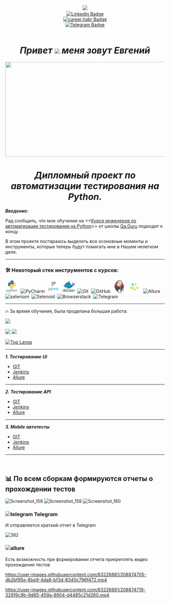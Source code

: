 <div id="header" align="center">
  <img src="https://media.giphy.com/media/M9gbBd9nbDrOTu1Mqx/giphy.gif" width="100"/>
  </div>
  <div id="badges" align="center">
    <a href="https://www.linkedin.com/in/nn1ce">
      <img src="https://img.shields.io/badge/LinkedIn-blue?style=for-the-badge&logo=linkedin&logoColor=white" alt="LinkedIn Badge"/>
    </a>
  </div>
  <div id="badges" align="center">
    <a href="https://career.habr.com/nn1ce">
      <img src="https://img.shields.io/badge/career.habr-red?style=for-the-badge&logo=career.habr&logoColor=white" alt="career.habr Badge"/>
    </a>
  </div>
  <div id="badges" align="center">
    <a href="https://t.me/nN1ce">
      <img src="https://img.shields.io/badge/Telegram-blue?style=for-the-badge&logo=telegram&logoColor=white" alt="Telegram Badge"/>
    </a>
  </div>
<div id="header" align="center">  
  <img src="https://komarev.com/ghpvc/?username=nN1ce&style=flat-square&color=blue" alt=""/>
  <h1>
    <I>Привет</I>
    <img src="https://media.giphy.com/media/hvRJCLFzcasrR4ia7z/giphy.gif" width="30px"/>
    <I>меня зовут Евгений</I>
  </h1>
</div>  
<div align="center">
  <img src="https://media.giphy.com/media/dWesBcTLavkZuG35MI/giphy.gif" width="600" height="300"/>
</div>
<div id="header" align="center">  
  <h1>
    <I>Дипломный проект по автоматизации тестирования на Python.</I>
  </h1>
</div>  

***Введение:***
 

<p>Рад сообщить, что мое обучение на <<<a href=https://qa.guru/python>Курсе инженеров по автоматизации тестирования на Python</a>>> от школы <a href=https://qa.guru/python>Qa.Guru</a> подходит к концу.</p> 
<p>В этом проекте постараюсь выделить все осоновные моменты и инструменты, которые теперь будут помагать мне в Нашем нелегком деле.</p>
  
---

  ### :hammer_and_wrench: Некоторый стек инструментов с курсов: 
<div>
  <img src="https://github.com/devicons/devicon/blob/master/icons/python/python-original-wordmark.svg" title="Python" alt="python" width="40" height="40"/>&nbsp;
  <img src="https://upload.wikimedia.org/wikipedia/commons/thumb/1/1d/PyCharm_Icon.svg/1200px-PyCharm_Icon.svg.png" title="PyCharm" alt="PyCharm" width="40" height="40"/>&nbsp;
  <img src="https://github.com/devicons/devicon/blob/master/icons/pytest/pytest-original-wordmark.svg" title="PyTest" alt="PyTest" width="40" height="40"/>&nbsp;
  <img src="https://github.com/devicons/devicon/blob/master/icons/docker/docker-original-wordmark.svg" title="Docker" alt="Docker" width="40" height="40"/>&nbsp;
  <img src="https://fuzeservers.ru/wp-content/uploads/3/0/c/30c29ce4cc08523ecc6e1f205bc207d0.jpeg" title="Git" alt="Git" width="60" height="40"/>&nbsp;
  <img src="https://img.favpng.com/23/1/15/github-fork-microsoft-corporation-software-developer-png-favpng-geUg72YHKZa5Uqa7RcW4hi8eL.jpg"  title="GitHub" alt="GitHub" width="40" height="40"/>&nbsp;
  <img src="https://github.com/devicons/devicon/blob/master/icons/jenkins/jenkins-original.svg" title="Jenkins" alt="Jenkins" width="40" height="40"/>&nbsp;
  <img src="https://github.com/MatyukhaQA/MatyukhaQA/blob/master/images/selene.png?raw=true" title="selene" alt="selene" width="40" height="40"/>&nbsp;
  <img src="https://miro.medium.com/max/384/1*yi_zMeX9r9U9XqEwBpirBA.png" title="Allure" alt="Allure" width="40" height="40"/>&nbsp;
  <img src="https://camo.githubusercontent.com/4b95df4d6ca7a01afc25d27159804dc5a7d0df41d8131aaf50c9f84847dfda21/68747470733a2f2f73656c656e69756d2e6465762f696d616765732f73656c656e69756d5f6c6f676f5f7371756172655f677265656e2e706e67" title="selenium"  alt="selenium" width="40" height="40"/>&nbsp;
  <img src="https://alternativebk.com/wp-content/uploads/2020/02/5e5390d539a71.png" title="Selenoid"  alt="Selenoid" width="40" height="40"/>&nbsp;
  <img src="https://backdropcms.org/files/browserstack_3.png" title="Browserstack" alt="Browserstack" width="40" height="40"/>&nbsp;
  <img src="https://thumbs.dreamstime.com/b/киев-украина-ое-октября-телеграмма-популярные-социальные-медиа-кнопку-198650314.jpg" title="Telegram" alt="Telegram" width="40" height="40"/>&nbsp;
</div>

---

 :fire: За время обучения, была проделана большая работа:

![](https://github-profile-summary-cards.vercel.app/api/cards/profile-details?username=nN1ce&theme=solarized_dark)

![](https://github-profile-summary-cards.vercel.app/api/cards/stats?username=nN1ce&theme=solarized_dark)
![](https://github-profile-summary-cards.vercel.app/api/cards/productive-time?username=nN1ce&theme=solarized_dark)

[![Top Langs](https://github-readme-stats.vercel.app/api/top-langs/?username=nN1ce&layout=compact&theme=vision-friendly-dark)](https://github.com/anuraghazra/github-readme-stats)

---

***1. Тестирование UI***

- [GIT](https://github.com/nN1ce/qaguru_pageobject02_lesson07_hw)
- [Jenkins](https://jenkins.autotests.cloud/job/002-nN1ce-lesson07/)
- [Allure](https://jenkins.autotests.cloud/job/002-nN1ce-lesson07/10/allure/)

---

***2. Тестирование API***

- [GIT](https://github.com/nN1ce/qa_guru_lesson18_API_IV)
- [Jenkins](https://jenkins.autotests.cloud/job/002-nN1ce-API-Check/)
- [Allure](https://jenkins.autotests.cloud/job/002-nN1ce-API-Check/allure/)

---

***3. Mobile автотесты***

- [GIT](https://github.com/nN1ce/qa_guru_lesson19_mobile_hw)
- [Jenkins](https://jenkins.autotests.cloud/job/002-nN1ce-MobileTesting-Jenkins-lesson19/)
- [Allure](https://jenkins.autotests.cloud/job/002-nN1ce-MobileTesting-Jenkins-lesson19/2/allure/#suites/40519761ceade02aeb1134ce2cb7bc55/83e21a1b7ca879ab/)

---

&#8287;&#8287;&#8287;&#8287;&#8287;


## :bar_chart: По всем сборкам формируются отчеты о прохождении тестов 
  
![Screenshot_158](https://user-images.githubusercontent.com/83226881/208872412-6057bff8-5613-41b7-8f44-c0617871b4a9.jpg)
![Screenshot_159](https://user-images.githubusercontent.com/83226881/208872432-a986fc8c-4f1b-410e-8d6b-38ae0dfd33b5.jpg)
![Screenshot_160](https://user-images.githubusercontent.com/83226881/208872491-bffa5276-ae75-4c75-a187-98571b939588.jpg)

### <img src="https://thumbs.dreamstime.com/b/киев-украина-ое-октября-телеграмма-популярные-социальные-медиа-кнопку-198650314.jpg" width="20" height="20"  alt="telegram"/> Telegram

И отправляется краткий отчет в Telegram

![382](https://user-images.githubusercontent.com/83226881/208872843-a54ac17a-c2bf-4d02-9ee7-0ed2636c514e.png)

### <img src="https://miro.medium.com/max/384/1*yi_zMeX9r9U9XqEwBpirBA.png" width="20" height="20"  alt="allure"/>

Есть возможность при формировании отчета прикреплять видео прохождения тестов


https://user-images.githubusercontent.com/83226881/208874705-db2bf95e-8be9-4da8-bf3d-8340c796f472.mp4




https://user-images.githubusercontent.com/83226881/208874719-32919c9b-9d65-459a-8904-d4485c21d260.mp4



